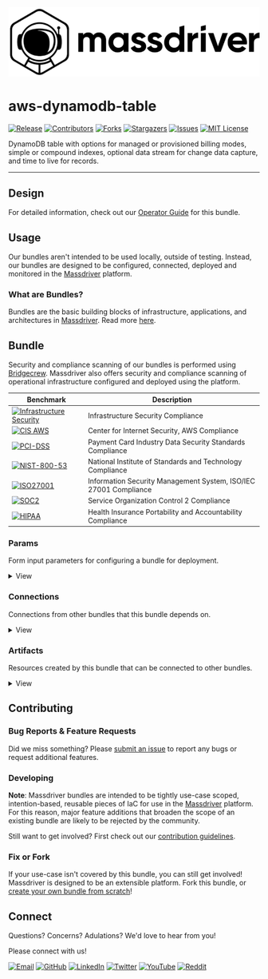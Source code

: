 [![Massdriver][logo]][website]

# aws-dynamodb-table

[![Release][release_shield]][release_url]
[![Contributors][contributors_shield]][contributors_url]
[![Forks][forks_shield]][forks_url]
[![Stargazers][stars_shield]][stars_url]
[![Issues][issues_shield]][issues_url]
[![MIT License][license_shield]][license_url]

<!--
##### STILL NEED TO GET SLACK WORKING ###
[!["Slack Community"](%s)][slack]
-->

DynamoDB table with options for managed or provisioned billing modes, simple or compound indexes, optional data stream for change data capture, and time to live for records.

---

## Design

For detailed information, check out our [Operator Guide](operator.mdx) for this bundle.

## Usage

Our bundles aren't intended to be used locally, outside of testing. Instead, our bundles are designed to be configured, connected, deployed and monitored in the [Massdriver][website] platform.

### What are Bundles?

Bundles are the basic building blocks of infrastructure, applications, and architectures in [Massdriver][website]. Read more [here](https://docs.massdriver.cloud/concepts/bundles).

## Bundle

<!-- COMPLIANCE:START -->

Security and compliance scanning of our bundles is performed using [Bridgecrew](https://www.bridgecrew.cloud/). Massdriver also offers security and compliance scanning of operational infrastructure configured and deployed using the platform.

| Benchmark | Description |
|--------|---------------|
| [![Infrastructure Security](https://www.bridgecrew.cloud/badges/github/massdriver-cloud/aws-dynamdodb-table/general)](https://www.bridgecrew.cloud/link/badge?vcs=github&fullRepo=massdriver-cloud%2Faws-dynamdodb-table&benchmark=INFRASTRUCTURE+SECURITY) | Infrastructure Security Compliance |
| [![CIS AWS](https://www.bridgecrew.cloud/badges/github/massdriver-cloud/aws-dynamdodb-table/cis_aws)](https://www.bridgecrew.cloud/link/badge?vcs=github&fullRepo=massdriver-cloud%2Faws-dynamdodb-table&benchmark=CIS+AWS+V1.2) | Center for Internet Security, AWS Compliance |
| [![PCI-DSS](https://www.bridgecrew.cloud/badges/github/massdriver-cloud/aws-dynamdodb-table/pci)](https://www.bridgecrew.cloud/link/badge?vcs=github&fullRepo=massdriver-cloud%2Faws-dynamdodb-table&benchmark=PCI-DSS+V3.2) | Payment Card Industry Data Security Standards Compliance |
| [![NIST-800-53](https://www.bridgecrew.cloud/badges/github/massdriver-cloud/aws-dynamdodb-table/nist)](https://www.bridgecrew.cloud/link/badge?vcs=github&fullRepo=massdriver-cloud%2Faws-dynamdodb-table&benchmark=NIST-800-53) | National Institute of Standards and Technology Compliance |
| [![ISO27001](https://www.bridgecrew.cloud/badges/github/massdriver-cloud/aws-dynamdodb-table/iso)](https://www.bridgecrew.cloud/link/badge?vcs=github&fullRepo=massdriver-cloud%2Faws-dynamdodb-table&benchmark=ISO27001) | Information Security Management System, ISO/IEC 27001 Compliance |
| [![SOC2](https://www.bridgecrew.cloud/badges/github/massdriver-cloud/aws-dynamdodb-table/soc2)](https://www.bridgecrew.cloud/link/badge?vcs=github&fullRepo=massdriver-cloud%2Faws-dynamdodb-table&benchmark=SOC2)| Service Organization Control 2 Compliance |
| [![HIPAA](https://www.bridgecrew.cloud/badges/github/massdriver-cloud/aws-dynamdodb-table/hipaa)](https://www.bridgecrew.cloud/link/badge?vcs=github&fullRepo=massdriver-cloud%2Faws-dynamdodb-table&benchmark=HIPAA) | Health Insurance Portability and Accountability Compliance |

<!-- COMPLIANCE:END -->

### Params

Form input parameters for configuring a bundle for deployment.

<details>
<summary>View</summary>

<!-- PARAMS:START -->
## Properties

- **`capacity`** *(object)*
  - **`billing_mode`** *(string)*: Must be one of: `['PAY_PER_REQUEST', 'PROVISIONED']`. Default: `PAY_PER_REQUEST`.
- **`primary_index`** *(object)*
  - **`type`** *(string)*: Must be one of: `['simple', 'compound']`. Default: `simple`.
- **`region`** *(string)*: AWS Region to provision in.

  Examples:
  ```json
  "us-west-2"
  ```

- **`stream`** *(object)*: Enable the emission of all changes to the database to a DynamoDB stream which can be consumed by a downstream service.
  - **`enabled`** *(boolean)*: Default: `False`.
- **`ttl`** *(object)*: Allows you to define a per-item timestamp to determine when an item is no longer needed. Shortly after the date and time of the specified timestamp, DynamoDB deletes the item from your table without consuming any write throughput. This value will be stored as a key called 'TTL'.
  - **`enabled`** *(boolean)*: Default: `False`.
## Examples

  ```json
  {
      "__name": "Free Tier",
      "capacity": {
          "billing_mode": "PROVISIONED",
          "read_capacity": 25,
          "write_capacity": 25
      },
      "primary_index": {
          "partition_key": "ID",
          "partition_key_type": "S",
          "type": "simple"
      },
      "region": "us-west-2",
      "ttl": {
          "enabled": true
      }
  }
  ```

  ```json
  {
      "__name": "Pay Per Request",
      "capacity": {
          "billing_mode": "PAY_PER_REQUEST"
      },
      "primary_index": {
          "partition_key": "ID",
          "partition_key_type": "S",
          "type": "simple"
      },
      "region": "us-west-2"
  }
  ```

  ```json
  {
      "__name": "Compound Index",
      "capacity": {
          "billing_mode": "PAY_PER_REQUEST"
      },
      "primary_index": {
          "partition_key": "ID",
          "partition_key_type": "S",
          "sort_key": "Date",
          "sort_key_type": "S",
          "type": "compound"
      },
      "region": "us-west-2"
  }
  ```

  ```json
  {
      "__name": "With TTL",
      "capacity": {
          "billing_mode": "PAY_PER_REQUEST"
      },
      "primary_index": {
          "partition_key": "ID",
          "partition_key_type": "S",
          "sort_key": "Date",
          "sort_key_type": "S",
          "type": "compound"
      },
      "region": "us-west-2"
  }
  ```

  ```json
  {
      "__name": "With Streams",
      "capacity": {
          "billing_mode": "PAY_PER_REQUEST"
      },
      "primary_index": {
          "partition_key": "ID",
          "partition_key_type": "S",
          "sort_key": "Date",
          "sort_key_type": "S",
          "type": "compound"
      },
      "region": "us-west-2",
      "stream": {
          "enabled": true,
          "view_type": "KEYS_ONLY"
      }
  }
  ```

<!-- PARAMS:END -->

</details>

### Connections

Connections from other bundles that this bundle depends on.

<details>
<summary>View</summary>

<!-- CONNECTIONS:START -->
## Properties

- **`authentication`** *(object)*: . Cannot contain additional properties.
  - **`data`** *(object)*
    - **`arn`** *(string)*: Amazon Resource Name.

      Examples:
      ```json
      "arn:aws:rds::ACCOUNT_NUMBER:db/prod"
      ```

      ```json
      "arn:aws:ec2::ACCOUNT_NUMBER:vpc/vpc-foo"
      ```

    - **`external_id`** *(string)*: An external ID is a piece of data that can be passed to the AssumeRole API of the Security Token Service (STS). You can then use the external ID in the condition element in a role's trust policy, allowing the role to be assumed only when a certain value is present in the external ID.
  - **`specs`** *(object)*
    - **`aws`** *(object)*: .
      - **`region`** *(string)*: AWS Region to provision in.

        Examples:
        ```json
        "us-west-2"
        ```

        <!-- CONNECTIONS:END -->

</details>

### Artifacts

Resources created by this bundle that can be connected to other bundles.

<details>
<summary>View</summary>

<!-- ARTIFACTS:START -->
## Properties

- **`stream`** *(object)*: . Cannot contain additional properties.
  - **`data`** *(object)*
    - **`infrastructure`** *(object)*
      - **`arn`** *(string)*: Amazon Resource Name.

        Examples:
        ```json
        "arn:aws:rds::ACCOUNT_NUMBER:db/prod"
        ```

        ```json
        "arn:aws:ec2::ACCOUNT_NUMBER:vpc/vpc-foo"
        ```

    - **`security`** *(object)*: Informs downstream services of network and/or IAM policies. Cannot contain additional properties.
      - **`iam`** *(object)*: IAM Policies. Cannot contain additional properties.
        - **`^[a-z-/]+$`** *(object)*
          - **`policy_arn`** *(string)*: AWS IAM policy ARN.

            Examples:
            ```json
            "arn:aws:rds::ACCOUNT_NUMBER:db/prod"
            ```

            ```json
            "arn:aws:ec2::ACCOUNT_NUMBER:vpc/vpc-foo"
            ```

      - **`network`** *(object)*: AWS security group rules to inform downstream services of ports to open for communication. Cannot contain additional properties.
        - **`^[a-z-]+$`** *(object)*
          - **`arn`** *(string)*: Amazon Resource Name.

            Examples:
            ```json
            "arn:aws:rds::ACCOUNT_NUMBER:db/prod"
            ```

            ```json
            "arn:aws:ec2::ACCOUNT_NUMBER:vpc/vpc-foo"
            ```

          - **`port`** *(integer)*: Port number. Minimum: `0`. Maximum: `65535`.
          - **`protocol`** *(string)*: Must be one of: `['tcp', 'udp']`.
  - **`specs`** *(object)*
    - **`aws`** *(object)*: .
      - **`region`** *(string)*: AWS Region to provision in.

        Examples:
        ```json
        "us-west-2"
        ```

- **`table`** *(object)*: . Cannot contain additional properties.
  - **`data`** *(object)*
    - **`infrastructure`** *(object)*
      - **`arn`** *(string)*: Amazon Resource Name.

        Examples:
        ```json
        "arn:aws:rds::ACCOUNT_NUMBER:db/prod"
        ```

        ```json
        "arn:aws:ec2::ACCOUNT_NUMBER:vpc/vpc-foo"
        ```

    - **`security`** *(object)*: Informs downstream services of network and/or IAM policies. Cannot contain additional properties.
      - **`iam`** *(object)*: IAM Policies. Cannot contain additional properties.
        - **`^[a-z-/]+$`** *(object)*
          - **`policy_arn`** *(string)*: AWS IAM policy ARN.

            Examples:
            ```json
            "arn:aws:rds::ACCOUNT_NUMBER:db/prod"
            ```

            ```json
            "arn:aws:ec2::ACCOUNT_NUMBER:vpc/vpc-foo"
            ```

      - **`network`** *(object)*: AWS security group rules to inform downstream services of ports to open for communication. Cannot contain additional properties.
        - **`^[a-z-]+$`** *(object)*
          - **`arn`** *(string)*: Amazon Resource Name.

            Examples:
            ```json
            "arn:aws:rds::ACCOUNT_NUMBER:db/prod"
            ```

            ```json
            "arn:aws:ec2::ACCOUNT_NUMBER:vpc/vpc-foo"
            ```

          - **`port`** *(integer)*: Port number. Minimum: `0`. Maximum: `65535`.
          - **`protocol`** *(string)*: Must be one of: `['tcp', 'udp']`.
  - **`specs`** *(object)*
    - **`aws`** *(object)*: .
      - **`region`** *(string)*: AWS Region to provision in.

        Examples:
        ```json
        "us-west-2"
        ```

    <!-- ARTIFACTS:END -->

</details>

## Contributing

<!-- CONTRIBUTING:START -->

### Bug Reports & Feature Requests

Did we miss something? Please [submit an issue](https://github.com/massdriver-cloud/aws-sqs-pubsub-subscription/issues) to report any bugs or request additional features.

### Developing

**Note**: Massdriver bundles are intended to be tightly use-case scoped, intention-based, reusable pieces of IaC for use in the [Massdriver][website] platform. For this reason, major feature additions that broaden the scope of an existing bundle are likely to be rejected by the community.

Still want to get involved? First check out our [contribution guidelines](https://docs.massdriver.cloud/bundles/contributing).

### Fix or Fork

If your use-case isn't covered by this bundle, you can still get involved! Massdriver is designed to be an extensible platform. Fork this bundle, or [create your own bundle from scratch](https://docs.massdriver.cloud/bundles/development)!

<!-- CONTRIBUTING:END -->

## Connect

<!-- CONNECT:START -->

Questions? Concerns? Adulations? We'd love to hear from you!

Please connect with us!

[![Email][email_shield]][email_url]
[![GitHub][github_shield]][github_url]
[![LinkedIn][linkedin_shield]][linkedin_url]
[![Twitter][twitter_shield]][twitter_url]
[![YouTube][youtube_shield]][youtube_url]
[![Reddit][reddit_shield]][reddit_url]

<!-- markdownlint-disable -->

[logo]: https://raw.githubusercontent.com/massdriver-cloud/docs/main/static/img/logo-with-logotype-horizontal-400x110.svg
[docs]: https://docs.massdriver.cloud/?utm_source=github&utm_medium=readme&utm_campaign=aws-dynamodb-table&utm_content=docs
[website]: https://www.massdriver.cloud/?utm_source=github&utm_medium=readme&utm_campaign=aws-dynamodb-table&utm_content=website
[github]: https://github.com/massdriver-cloud?utm_source=github&utm_medium=readme&utm_campaign=aws-dynamodb-table&utm_content=github
[slack]: https://massdriverworkspace.slack.com/?utm_source=github&utm_medium=readme&utm_campaign=aws-dynamodb-table&utm_content=slack
[linkedin]: https://www.linkedin.com/company/massdriver/?utm_source=github&utm_medium=readme&utm_campaign=aws-dynamodb-table&utm_content=linkedin
[contributors_shield]: https://img.shields.io/github/contributors/massdriver-cloud/aws-dynamodb-table.svg?style=for-the-badge
[contributors_url]: https://github.com/massdriver-cloud/aws-dynamodb-table/graphs/contributors
[forks_shield]: https://img.shields.io/github/forks/massdriver-cloud/aws-dynamodb-table.svg?style=for-the-badge
[forks_url]: https://github.com/massdriver-cloud/aws-dynamodb-table/network/members
[stars_shield]: https://img.shields.io/github/stars/massdriver-cloud/aws-dynamodb-table.svg?style=for-the-badge
[stars_url]: https://github.com/massdriver-cloud/aws-dynamodb-table/stargazers
[issues_shield]: https://img.shields.io/github/issues/massdriver-cloud/aws-dynamodb-table.svg?style=for-the-badge
[issues_url]: https://github.com/massdriver-cloud/aws-dynamodb-table/issues
[release_url]: https://github.com/massdriver-cloud/aws-dynamodb-table/releases/latest
[release_shield]: https://img.shields.io/github/release/massdriver-cloud/aws-dynamodb-table.svg?style=for-the-badge
[license_shield]: https://img.shields.io/github/license/massdriver-cloud/aws-dynamodb-table.svg?style=for-the-badge
[license_url]: https://github.com/massdriver-cloud/aws-dynamodb-table/blob/main/LICENSE
[email_url]: mailto:support@massdriver.cloud
[email_shield]: https://img.shields.io/badge/email-Massdriver-black.svg?style=for-the-badge&logo=mail.ru&color=000000
[github_url]: mailto:support@massdriver.cloud
[github_shield]: https://img.shields.io/badge/follow-Github-black.svg?style=for-the-badge&logo=github&color=181717
[linkedin_url]: https://linkedin.com/in/massdriver-cloud
[linkedin_shield]: https://img.shields.io/badge/follow-LinkedIn-black.svg?style=for-the-badge&logo=linkedin&color=0A66C2
[twitter_url]: https://twitter.com/massdriver?utm_source=github&utm_medium=readme&utm_campaign=aws-dynamodb-table&utm_content=twitter
[twitter_shield]: https://img.shields.io/badge/follow-Twitter-black.svg?style=for-the-badge&logo=twitter&color=1DA1F2
[discourse_url]: https://community.massdriver.cloud?utm_source=github&utm_medium=readme&utm_campaign=aws-dynamodb-table&utm_content=discourse
[discourse_shield]: https://img.shields.io/badge/join-Discourse-black.svg?style=for-the-badge&logo=discourse&color=000000
[youtube_url]: https://www.youtube.com/channel/UCfj8P7MJcdlem2DJpvymtaQ
[youtube_shield]: https://img.shields.io/badge/subscribe-Youtube-black.svg?style=for-the-badge&logo=youtube&color=FF0000
[reddit_url]: https://www.reddit.com/r/massdriver
[reddit_shield]: https://img.shields.io/badge/subscribe-Reddit-black.svg?style=for-the-badge&logo=reddit&color=FF4500

<!-- markdownlint-restore -->

<!-- CONNECT:END -->
